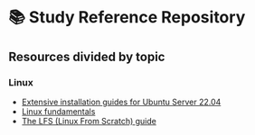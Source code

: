 # 📚 Study Reference Repository

## Resources divided by topic

### Linux
- [Extensive installation guides for Ubuntu Server 22.04](https://www.server-world.info/en/note?os=Ubuntu_22.04&p=download)
- [Linux fundamentals](https://linuxjourney.com/)
- [The LFS (Linux From Scratch) guide](https://linuxfromscratch.org/index.html)